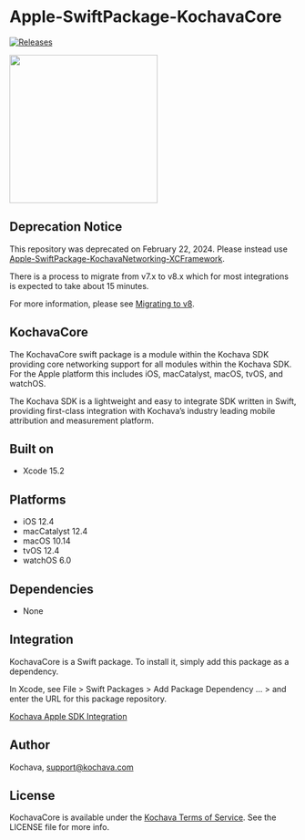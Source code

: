 # Apple-SwiftPackage-KochavaCore

[![Releases](https://img.shields.io/github/v/release/kochava/Apple-SwiftPackage-KochavaCore?include_prereleases&sort=semver)](https://github.com/Kochava/Apple-SwiftPackage-KochavaCore/releases)

<img src="https://storage.googleapis.com/kochava-web/2016/07/Kochava-horizontal-black-800x154.png" width="260" />

## Deprecation Notice

This repository was deprecated on February 22, 2024.  Please instead use [Apple-SwiftPackage-KochavaNetworking-XCFramework](https://github.com/Kochava/Apple-SwiftPackage-KochavaNetworking-XCFramework).

There is a process to migrate from v7.x to v8.x which for most integrations is expected to take about 15 minutes.

For more information, please see [Migrating to v8](https://support.kochava.com/sdk-integration/ios-sdk-integration/ios-migrating-to-v8/).

## KochavaCore

The KochavaCore swift package is a module within the Kochava SDK providing core networking support for all modules within the Kochava SDK.  For the Apple platform this includes iOS, macCatalyst, macOS, tvOS, and watchOS.

The Kochava SDK is a lightweight and easy to integrate SDK written in Swift, providing first-class integration with Kochava’s industry leading mobile attribution and measurement platform.  

## Built on

* Xcode 15.2

## Platforms

* iOS 12.4
* macCatalyst 12.4
* macOS 10.14
* tvOS 12.4
* watchOS 6.0

## Dependencies

* None

## Integration

KochavaCore is a Swift package.  To install it, simply add this package as a dependency.

In Xcode, see File > Swift Packages > Add Package Dependency ... > and enter the URL for this package repository.

[Kochava Apple SDK Integration](https://support.kochava.com/sdk-integration/ios-sdk-integration/)

## Author

Kochava, support@kochava.com

## License

KochavaCore is available under the [Kochava Terms of Service](https://www.kochava.com/terms-of-service/). See the LICENSE file for more info.
